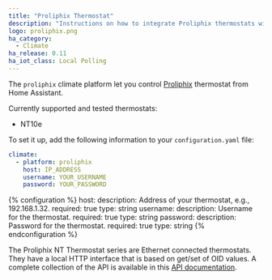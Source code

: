 ```yaml
---
title: "Proliphix Thermostat"
description: "Instructions on how to integrate Proliphix thermostats within Home Assistant."
logo: proliphix.png
ha_category:
  - Climate
ha_release: 0.11
ha_iot_class: Local Polling
---
```



The `proliphix` climate platform let you control [Proliphix](http://www.proliphix.com) thermostat from Home Assistant.

Currently supported and tested thermostats:

- NT10e

To set it up, add the following information to your `configuration.yaml` file:

```yaml
climate:
  - platform: proliphix
    host: IP_ADDRESS
    username: YOUR_USERNAME
    password: YOUR_PASSWORD
```

{% configuration %}
host:
  description: Address of your thermostat, e.g., 192.168.1.32.
  required: true
  type: string
username:
  description: Username for the thermostat.
  required: true
  type: string
password:
  description: Password for the thermostat.
  required: true
  type: string
{% endconfiguration %}

The Proliphix NT Thermostat series are Ethernet connected thermostats. They have a local HTTP interface that is based on get/set
of OID values. A complete collection of the API is available in this [API documentation](https://github.com/sdague/thermostat.rb/blob/master/docs/PDP_API_R1_11.pdf).
